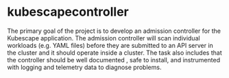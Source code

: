 # kubescapecontroller
The primary goal of the project is to develop an admission controller for the Kubescape
application. The admission controller will scan individual workloads (e.g. YAML files) before they
are submitted to an API server in the cluster and it should operate inside a cluster. The task also
includes that the controller should be well documented , safe to install, and instrumented with
logging and telemetry data to diagnose problems.
